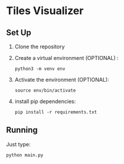 # Tiles Visualizer

## Set Up
1. Clone the repository
2. Create a virtual environment (OPTIONAL) :

    ```
    python3 -m venv env
    ```
3. Activate the environment (OPTIONAL):
    ```
    source env/bin/activate
    ```
4. install pip dependencies:
    ```
    pip install -r requirements.txt
    ```
## Running

Just type:

```
python main.py
```
